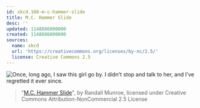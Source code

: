 ```yaml
---
id: xkcd.108-m-c-hammer-slide
title: M.C. Hammer Slide
desc: ''
updated: 1148886000000
created: 1148886000000
sources:
  name: xkcd
  url: 'https://creativecommons.org/licenses/by-nc/2.5/'
  license: Creative Commons 2.5
---
```

![Once, long ago, I saw this girl go by.  I didn't stop and talk to her, and I've regretted it ever since.](https://imgs.xkcd.com/comics/mc_hammer_slide.png)
> "[M.C. Hammer Slide](https://xkcd.com/108/)", by Randall Munroe, licensed under Creative Commons Attribution-NonCommercial 2.5 License

